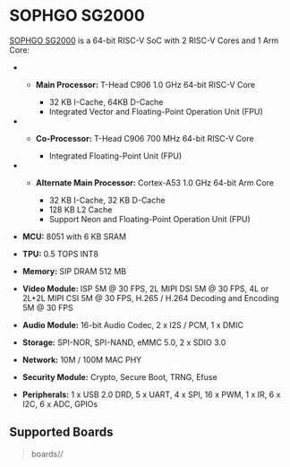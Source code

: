 # SOPHGO SG2000

[SOPHGO SG2000](https://milkv.io/chips/sg2000) is a 64-bit RISC-V SoC
with 2 RISC-V Cores and 1 Arm Core:

  -   - **Main Processor:** T-Head C906 1.0 GHz 64-bit RISC-V Core
        
          - 32 KB I-Cache, 64KB D-Cache
          - Integrated Vector and Floating-Point Operation Unit (FPU)

  -   - **Co-Processor:** T-Head C906 700 MHz 64-bit RISC-V Core
        
          - Integrated Floating-Point Unit (FPU)

  -   - **Alternate Main Processor:** Cortex-A53 1.0 GHz 64-bit Arm Core
        
          - 32 KB I-Cache, 32 KB D-Cache
          - 128 KB L2 Cache
          - Support Neon and Floating-Point Operation Unit (FPU)

  - **MCU:** 8051 with 6 KB SRAM

  - **TPU:** 0.5 TOPS INT8

  - **Memory:** SIP DRAM 512 MB

  - **Video Module:** ISP 5M @ 30 FPS, 2L MIPI DSI 5M @ 30 FPS, 4L or
    2L+2L MIPI CSI 5M @ 30 FPS, H.265 / H.264 Decoding and Encoding 5M @
    30 FPS

  - **Audio Module:** 16-bit Audio Codec, 2 x I2S / PCM, 1 x DMIC

  - **Storage:** SPI-NOR, SPI-NAND, eMMC 5.0, 2 x SDIO 3.0

  - **Network:** 10M / 100M MAC PHY

  - **Security Module:** Crypto, Secure Boot, TRNG, Efuse

  - **Peripherals:** 1 x USB 2.0 DRD, 5 x UART, 4 x SPI, 16 x PWM, 1 x
    IR, 6 x I2C, 6 x ADC, GPIOs

## Supported Boards

> boards/*/*
